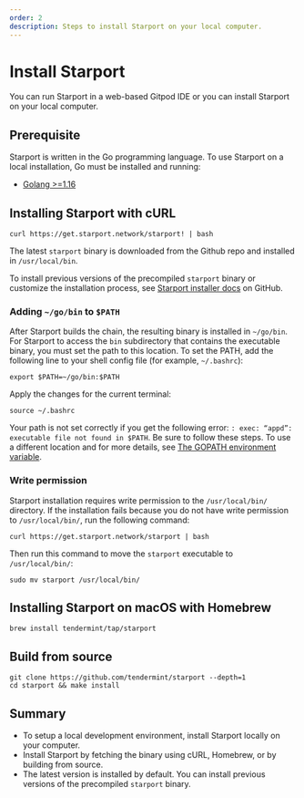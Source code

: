 ```yaml
---
order: 2
description: Steps to install Starport on your local computer.
---
```


# Install Starport

You can run Starport in a web-based Gitpod IDE or you can install Starport on your local computer.

## Prerequisite

Starport is written in the Go programming language. To use Starport on a local installation, Go must be installed and running:

- [Golang >=1.16](https://golang.org/)

## Installing Starport with cURL

```
curl https://get.starport.network/starport! | bash
```

The latest `starport` binary is downloaded from the Github repo and installed in `/usr/local/bin`.

To install previous versions of the precompiled `starport` binary or customize the installation process, see [Starport installer docs](https://github.com/allinbits/starport-installer) on GitHub.

### Adding `~/go/bin` to `$PATH`

After Starport builds the chain, the resulting binary is installed in `~/go/bin`.  For Starport to access the `bin` subdirectory that contains the executable binary, you must set the path to this location. To set the PATH, add the following line to your shell config file (for example, `~/.bashrc`):

```
export $PATH=~/go/bin:$PATH
```

Apply the changes for the current terminal:

```
source ~/.bashrc
```

Your path is not set correctly if you get the following error: `: exec: “appd”: executable file not found in $PATH`.  Be sure to follow these steps. To use a different location and for more details, see [The GOPATH environment variable](https://golang.org/doc/gopath_code#GOPATH). 



### Write permission

Starport installation requires write permission to the `/usr/local/bin/` directory. If the installation fails because you do not have write permission to `/usr/local/bin/`, run the following command:

```
curl https://get.starport.network/starport | bash
```

Then run this command to move the `starport` executable to `/usr/local/bin/`:

```
sudo mv starport /usr/local/bin/
```

## Installing Starport on macOS with Homebrew

```
brew install tendermint/tap/starport
```

## Build from source

```
git clone https://github.com/tendermint/starport --depth=1
cd starport && make install
```

## Summary

- To setup a local development environment, install Starport locally on your computer.
- Install Starport by fetching the binary using cURL, Homebrew, or by building from source.
- The latest version is installed by default. You can install previous versions of the precompiled `starport` binary.
